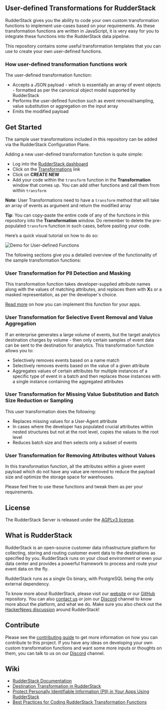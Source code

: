 ## User-defined Transformations for RudderStack

RudderStack gives you the ability to code your own custom transformation functions to implement use-cases based on your requirements. As these transformation functions are written in JavaScript, it is very easy for you to integrate these functions into the RudderStack data pipeline.

This repository contains some useful transformation templates that you can use to create your own user-defined functions.

### How user-defined transformation functions work

The user-defined transformation function:
- Accepts a JSON payload - which is essentially an array of event objects - formatted as per the canonical object model supported by RudderStack
- Performs the user-defined function such as event removal/sampling, value substitution or aggregation on the input array
- Emits the modified payload

## Get Started
The sample user transformations included in this repository can be added via the RudderStack Configuration Plane.

Adding a new user-defined transformation function is quite simple:
- Log into the [RudderStack dashboard](https://app.rudderstack.com/)
- Click on the [Transformations](https://app.rudderstack.com/transformations) link
- Click on **CREATE NEW**
- Add your code within the `transform` function in the **Transformation** window that comes up. You can add other functions and call them from within `transform`

**Note**: User Transformations need to have a `transform` method that will take an array of events as argument and return the modified array

**Tip**: You can copy-paste the entire code of any of the functions in this repository into the **Transformation** window. Do remember to delete the pre-populated `transform` function in such cases, before pasting your code.

Here’s a quick visual tutorial on how to do so:

![Demo for User-defined Functions](Resources/UDF.gif)

The following sections give you a detailed overview of the functionality of the sample transformation functions:

### User Transformation for PII Detection and Masking
This transformation function takes developer-supplied attribute names along with the values of matching attributes, and replaces them with **X**s or a masked representation, as per the developer's choice.

[Read more](https://rudderstack.com/blog/protect-personally-identifiable-information-pii-using-rudderstack/) on how you can implement this function for your apps.

### User Transformation for Selective Event Removal and Value Aggregation
If an enterprise generates a large volume of events, but the target analytics destination charges by volume - then only certain samples of event data can be sent to the destination for analytics.
This transformation function allows you to:
- Selectively removes events based on a name match
- Selectively removes events based on the value of a given attribute
- Aggregates values of certain attributes for multiple instances of a specific type of event in a batch and then replaces those instances with a single instance containing the aggregated attributes

### User Transformation for Missing Value Substitution and Batch Size Reduction or Sampling
This user transformation does the following:
- Replaces missing values for a User-Agent attribute
- In cases where the developer has populated crucial attributes within nested structures but not at the root level, copies the values to the root level
- Reduces batch size and then selects only a subset of events

### User Transformation for Removing Attributes without Values
In this transformation function, all the attributes within a given event payload which do not have any value are removed to reduce the payload size and optimize the storage space for warehouses.

Please feel free to use these functions and tweak them as per your requirements.

## License
The RudderStack Server is released under the [AGPLv3 license](https://www.gnu.org/licenses/agpl-3.0-standalone.html).

## What is RudderStack
RudderStack is an open-source customer data infrastructure platform for collecting, storing and routing customer event data to the destinations as specified by you. RudderStack runs on your cloud environment or even your data center and provides a powerful framework to process and route your event data on the fly.

RudderStack runs as a single Go binary, with PostgreSQL being the only external dependency. 

To know more about RudderStack, please visit our [website](https://rudderstack.com/) or our [GitHub](https://github.com/rudderlabs) repository. You can also [contact us](https://rudderstack.com/contact/) or join our [Discord](https://discordapp.com/invite/xNEdEGw) channel to know more about the platform, and what we do. Make sure you also check out the [HackerNews discussion](https://news.ycombinator.com/item?id=21081756) around RudderStack!

## Contribute
Please see the [contributing guide](https://github.com/rudderlabs/rudder-server/blob/master/CONTRIBUTING.md) to get more information on how you can contribute to this project. If you have any ideas on developing your own custom transformation functions and want some more inputs or thoughts on them, you can talk to us on our [Discord](https://discordapp.com/invite/xNEdEGw) channel.

## Wiki
- [RudderStack Documentation](https://docs.rudderstack.com/)
- [Destination Transformation in RudderStack](https://docs.rudderstack.com/contributor-guide/create-a-new-destination-transformer-for-rudder)
- [Protect Personally Identifiable Information (PII) in Your Apps Using RudderStack](https://rudderstack.com/blog/protect-personally-identifiable-information-pii-using-rudderstack/)
- [Best Practices for Coding RudderStack Transformation Functions](https://docs.rudderstack.com/contributor-guide/create-a-new-destination-transformer-for-rudder/best-practices-for-coding-transformation-functions-in-javascript#best-practices-for-coding-rudderstack-transformation-functions)
